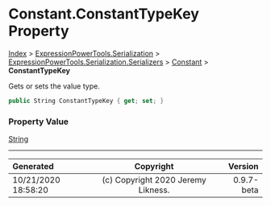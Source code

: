 ﻿# Constant.ConstantTypeKey Property

[Index](../index.md) > [ExpressionPowerTools.Serialization](ExpressionPowerTools.Serialization.a.md) > [ExpressionPowerTools.Serialization.Serializers](ExpressionPowerTools.Serialization.Serializers.n.md) > [Constant](ExpressionPowerTools.Serialization.Serializers.Constant.cs.md) > **ConstantTypeKey**

Gets or sets the value type.

```csharp
public String ConstantTypeKey { get; set; }
```

### Property Value

 [String](https://docs.microsoft.com/dotnet/api/system.string) 


---

| Generated | Copyright | Version |
| :-- | :-: | --: |
| 10/21/2020 18:58:20 | (c) Copyright 2020 Jeremy Likness. | 0.9.7-beta |
